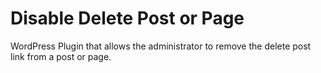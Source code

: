 # Disable Delete Post or Page

WordPress Plugin that allows the administrator to remove the delete post link from a post or page.